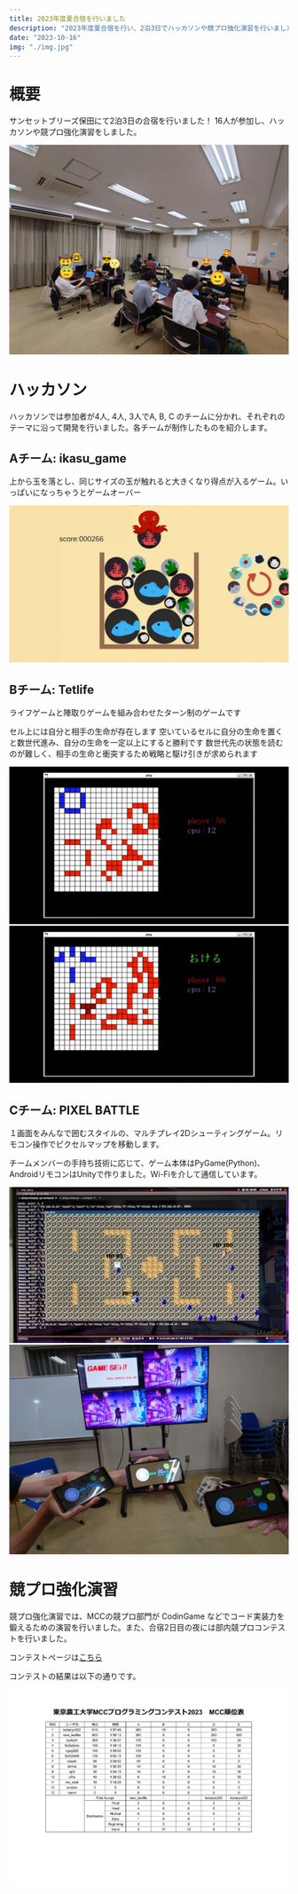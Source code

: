 ```yaml
---
title: 2023年度夏合宿を行いました
description: "2023年度夏合宿を行い、2泊3日でハッカソンや競プロ強化演習を行いました。"
date: "2023-10-16"
img: "./img.jpg"
---
```


# 概要

サンセットブリーズ保田にて2泊3日の合宿を行いました！
16人が参加し、ハッカソンや競プロ強化演習をしました。

![image](./1.webp)

# ハッカソン

ハッカソンでは参加者が4人, 4人, 3人でA, B, C のチームに分かれ、それぞれのテーマに沿って開発を行いました。各チームが制作したものを紹介します。

## Aチーム: ikasu_game

上から玉を落とし、同じサイズの玉が触れると大きくなり得点が入るゲーム。いっぱいになっちゃうとゲームオーバー

![image](./a.webp)

## Bチーム: Tetlife

ライフゲームと陣取りゲームを組み合わせたターン制のゲームです

セル上には自分と相手の生命が存在します
空いているセルに自分の生命を置くと数世代進み、自分の生命を一定以上にすると勝利です
数世代先の状態を読むのが難しく、相手の生命と衝突するため戦略と駆け引きが求められます

![image](./b1.webp)
![image](./b2.webp)

## Cチーム: PIXEL BATTLE

１画面をみんなで囲むスタイルの、マルチプレイ2Dシューティングゲーム。リモコン操作でピクセルマップを移動します。

チームメンバーの手持ち技術に応じて、ゲーム本体はPyGame(Python)、AndroidリモコンはUnityで作りました。Wi-Fiを介して通信しています。

![image](./c1.webp)
![image](./c2.webp)

# 競プロ強化演習

競プロ強化演習では、MCCの競プロ部門が CodinGame などでコード実装力を鍛えるための演習を行いました。また、合宿2日目の夜には部内競プロコンテストを行いました。

コンテストページは[こちら](https://mofecoder.com/contests/mccpc2023)

コンテストの結果は以下の通りです。

![コンテスト結果](./contest.webp)
